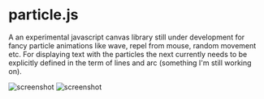 # particle.js

A an experimental javascript canvas library still under development for fancy particle animations like wave, repel from mouse, random movement etc. For displaying text with the particles the next currently needs to be explicitly defined in the term of lines and arc (something I'm still working on).

![screenshot](http://i.imgur.com/2gZa0Lu.png)
![screenshot](http://i.imgur.com/t6ZqUl5.png)